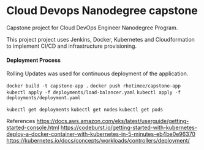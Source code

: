 # Cloud Devops Nanodegree capstone

Capstone project for Cloud DevOps Engineer Nanodegree Program.

This project project uses Jenkins, Docker, Kubernetes and Cloudformation to implement CI/CD and infrastructure provisioning.

#### Deployment Process

Rolling Updates was used for continuous deployment of the application.

`docker build -t capstone-app .`
`docker push rhotimee/capstone-app`
`kubectl apply -f deployments/load-balancer.yaml`
`kubectl apply -f deployments/deployment.yaml`

`kubectl get deployments`
`kubectl get nodes`
`kubectl get pods`

References
https://docs.aws.amazon.com/eks/latest/userguide/getting-started-console.html
https://codeburst.io/getting-started-with-kubernetes-deploy-a-docker-container-with-kubernetes-in-5-minutes-eb4be0e96370
https://kubernetes.io/docs/concepts/workloads/controllers/deployment/
